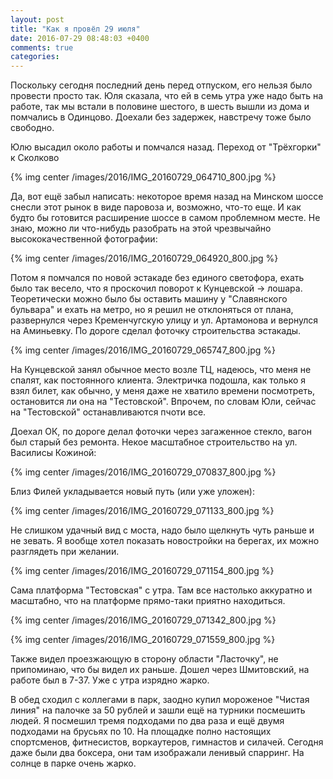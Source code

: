 ```yaml
---
layout: post
title: "Как я провёл 29 июля"
date: 2016-07-29 08:48:03 +0400
comments: true
categories: 
---
```

Поскольку сегодня последний день перед отпуском, его нельзя было провести просто так. Юля сказала, что ей в семь утра уже надо быть на работе, так мы встали в половине шестого, в шесть вышли из дома и помчались в Одинцово. Доехали без задержек, навстречу тоже было свободно.

Юлю высадил около работы и помчался назад. Переход от "Трёхгорки" к Сколково

{% img center /images/2016/IMG_20160729_064710_800.jpg %}

Да, вот ещё забыл написать: некоторое время назад на Минском шоссе снесли этот рынок в виде паровоза и, возможно, что-то еще. И как будто бы готовится расширение шоссе в самом проблемном месте. Не знаю, можно ли что-нибудь разобрать на этой чрезвычайно высококачественной фотографии:

{% img center /images/2016/IMG_20160729_064920_800.jpg %}

Потом я помчался по новой эстакаде без единого светофора, ехать было так весело, что я проскочил поворот к Кунцевской -> лошара. Теоретически можно было бы оставить машину у "Славянского бульвара" и ехать на метро, но я решил не отклоняться от плана, развернулся через Кременчугскую улицу и ул. Артамонова и вернулся на Аминьевку. По дороге сделал фоточку строительства эстакады.

{% img center /images/2016/IMG_20160729_065747_800.jpg %}

На Кунцевской занял обычное место возле ТЦ, надеюсь, что меня не спалят, как постоянного клиента. Электричка подошла, как только я взял билет, как обычно, у меня даже не хватило времени посмотреть, остановится ли она на "Тестовской". Впрочем, по словам Юли, сейчас на "Тестовской" останавливаются пчоти все.

Доехал ОК, по дороге делал фоточки через загаженное стекло, вагон был старый без ремонта. Некое масштабное строительство на ул. Василисы Кожиной:

{% img center /images/2016/IMG_20160729_070837_800.jpg %}

Близ Филей укладывается новый путь (или уже уложен):

{% img center /images/2016/IMG_20160729_071133_800.jpg %}

Не слишком удачный вид с моста, надо было щелкнуть чуть раньше и не зевать. Я вообще хотел показать новостройки на берегах, их можно разглядеть при желании.

{% img center /images/2016/IMG_20160729_071154_800.jpg %}

Сама платформа "Тестовская" с утра. Там все настолько аккуратно и масштабно, что на платформе прямо-таки приятно находиться.

{% img center /images/2016/IMG_20160729_071342_800.jpg %}

{% img center /images/2016/IMG_20160729_071559_800.jpg %}

Также видел проезжающую в сторону области "Ласточку", не припоминаю, что бы видел их раньше. Дошел через Шмитовский, на работе был в 7-37. Уже с утра изрядно жарко.

В обед сходил с коллегами в парк, заодно купил мороженое "Чистая линия" на палочке за 50 рублей и зашли ещё на турники посмешить людей. Я посмешил тремя подходами по два раза и ещё двумя подходами на брусьях по 10. На площадке полно настоящих спортсменов, фитнесистов, воркаутеров, гимнастов и силачей. Сегодня даже были два боксера, они там изображали ленивый спарринг. На солнце в парке очень жарко.